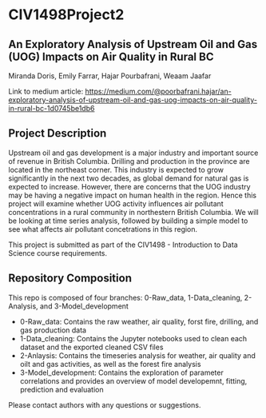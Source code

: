# CIV1498Project2
## An Exploratory Analysis of Upstream Oil and Gas (UOG) Impacts on Air Quality in Rural BC
Miranda Doris, Emily Farrar, Hajar Pourbafrani, Weaam Jaafar

Link to medium article: https://medium.com/@poorbafrani.hajar/an-exploratory-analysis-of-upstream-oil-and-gas-uog-impacts-on-air-quality-in-rural-bc-1d0745be1db6
## Project Description
Upstream oil and gas development is a major industry and important source of revenue in British Columbia. Drilling and production in the province are located in the northeast corner. This industry is expected to grow significantly in the next two decades, as global demand for natural gas is expected to increase. However, there are concerns that the UOG industry may be having a negative impact on human health in the region. Hence this project will examine whether UOG activity influences air pollutant concentrations in a rural community in northestern British Columbia. We will be looking at time series analysis, followed by building a simple model to see what affects air pollutant concetrations in this region.

This project is submitted as part of the CIV1498 - Introduction to Data Science course requirements. 

## Repository Composition
This repo is composed of four branches: 0-Raw_data, 1-Data_cleaning, 2-Analysis, and 3-Model_development

- 0-Raw_data: Contains the raw weather, air quality, forst fire, drilling, and gas production data
- 1-Data_cleaning: Contains the Jupyter notebooks used to clean each dataset and the exported cleaned CSV files
- 2-Anlaysis: Contains the timeseries analysis for weather, air quality and oilt and gas activities, as well as the forest fire analysis
- 3-Model_development: Contains the exploration of parameter correlations and provides an overview of model developemnt, fitting, prediction and evaluation


Please contact authors with any questions or suggestions. 
